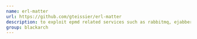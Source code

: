 ```yaml
---
name: erl-matter
url: https://github.com/gteissier/erl-matter
description: to exploit epmd related services such as rabbitmq, ejabberd and couchdb by bruteforcing the cookie and gaining RCE afterwards. URL : https://github.com/gteissier/erl-matter Groups : blackarch blackarch-exploitation blackarch-cracker
group: blackarch
---
```

